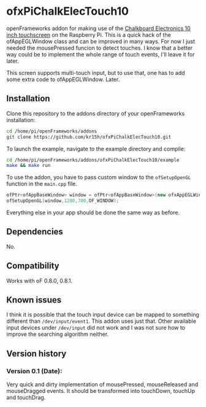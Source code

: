ofxPiChalkElecTouch10
=====================

openFrameworks addon for making use of the [Chalkboard Electronics 10 inch touchscreen](http://www.chalk-elec.com/?page_id=1280#!/~/product/category=3094861&id=14647624) on the Raspberry Pi. This is a quick hack of the ofAppEGLWindow class and can be improved in many ways. For now I just needed the mousePressed funcion to detect touches. I know that a better way could be to implement the whole range of touch events, I'll leave it for later.

This screen supports multi-touch input, but to use that, one has to add some extra code to ofAppEGLWindow. Later.

Installation
------------
Clone this repository to the addons directory of your openFrameworks installation:
```bash
cd /home/pi/openFrameworks/addons
git clone https://github.com/kr15h/ofxPiChalkElecTouch10.git
```
To launch the example, navigate to the example directory and compile:
```bash
cd /home/pi/openFrameworks/addons/ofxPiChalkElecTouch10/example
make && make run
```
To use the addon, you have to pass custom window to the `ofSetupOpenGL` function in the `main.cpp` file.
```c++
ofPtr<ofAppBaseWindow> window = ofPtr<ofAppBaseWindow>(new ofxAppEGLWindow());
ofSetupOpenGL(window,1280,700,OF_WINDOW);
```
Everything else in your app should be done the same way as before.

Dependencies
------------
No.

Compatibility
------------
Works with oF 0.8.0, 0.8.1.

Known issues
------------
I think it is possible that the touch input device can be mapped to something different than `/dev/input/event1`. This addon uses just that. Other available input devices under `/dev/input` did not work and I was not sure how to improve the searching algorithm neither. 

Version history
------------

### Version 0.1 (Date):
Very quick and dirty implementation of mousePressed, mouseReleased and mouseDragged events. It should be transformed into touchDown, touchUp and touchDrag.



